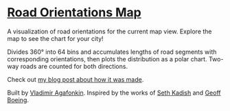 # [Road Orientations Map](https://mourner.github.io/road-orientation-map/)

A visualization of road orientations for the current map view.
Explore the map to see the chart for your city!

Divides 360&deg; into 64 bins and accumulates lengths of road segments with corresponding orientations,
then plots the distribution as a polar chart.
Two-way roads are counted for both directions.

Check out [my blog post about how it was made](https://blog.mapbox.com/visualizing-street-orientations-on-an-interactive-map-1eefa6002afc).

Built by [Vladimir Agafonkin](https://twitter.com/mourner).
Inspired by the works of [Seth Kadish](http://vizual-statistix.tumblr.com/post/80468941142/unlike-like-emperor-kuzco-i-was-actually-born) and
[Geoff Boeing](http://geoffboeing.com/2018/07/comparing-city-street-orientations/).
